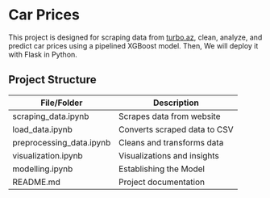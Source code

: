 <h1>Car Prices</h1>
<p>This project is designed for
    scraping data from <a href="turbo.az">turbo.az</a>, clean, analyze, and
    predict car prices using a pipelined XGBoost model. Then, We will deploy it with Flask in Python. </p> <h2>Project
    Structure</h2>   <table>
        <thead>
          <tr>
            <th>File/Folder</th>
            <th>Description</th>
          </tr>
        </thead>
        <tbody>
          <tr><td>scraping_data.ipynb</td><td>Scrapes data from website</td></tr>
          <tr><td>load_data.ipynb</td><td>Converts scraped data to CSV</td></tr>
          <tr><td>preprocessing_data.ipynb</td><td>Cleans and transforms data</td></tr>
          <tr><td>visualization.ipynb</td><td>Visualizations and insights</td></tr>
          <tr><td>modelling.ipynb</td><td>Establishing the Model</td></tr>
          <tr><td>README.md</td><td>Project documentation</td></tr>
        </tbody>   </table>
